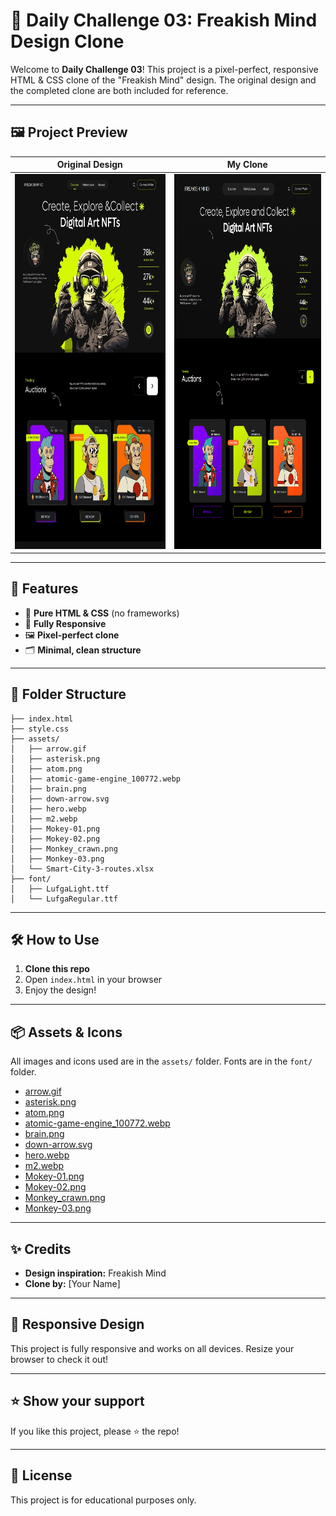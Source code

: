 # 🧠 Daily Challenge 03: Freakish Mind Design Clone

Welcome to **Daily Challenge 03**! This project is a pixel-perfect, responsive HTML & CSS clone of the "Freakish Mind" design. The original design and the completed clone are both included for reference.

---

## 🖼️ Project Preview

| Original Design | My Clone |
|:--------------:|:--------:|
| <img src="./Challenge_03.jpg" alt="Original Design" width="350" height="600" /> | <img src="./Clone_Challenge_03.png" alt="Clone" width="350" height="600" /> |

---

## 🚀 Features

- 🎨 **Pure HTML & CSS** (no frameworks)
- 📱 **Fully Responsive**
- 🖼️ **Pixel-perfect clone**
- 🗂️ **Minimal, clean structure**

---

## 📁 Folder Structure

```
├── index.html
├── style.css
├── assets/
│   ├── arrow.gif
│   ├── asterisk.png
│   ├── atom.png
│   ├── atomic-game-engine_100772.webp
│   ├── brain.png
│   ├── down-arrow.svg
│   ├── hero.webp
│   ├── m2.webp
│   ├── Mokey-01.png
│   ├── Mokey-02.png
│   ├── Monkey_crawn.png
│   ├── Monkey-03.png
│   └── Smart-City-3-routes.xlsx
├── font/
│   ├── LufgaLight.ttf
│   └── LufgaRegular.ttf
```

---

## 🛠️ How to Use

1. **Clone this repo**
2. Open `index.html` in your browser
3. Enjoy the design!

---

## 📦 Assets & Icons

All images and icons used are in the `assets/` folder. Fonts are in the `font/` folder.

- [arrow.gif](assets/arrow.gif)
- [asterisk.png](assets/asterisk.png)
- [atom.png](assets/atom.png)
- [atomic-game-engine_100772.webp](assets/atomic-game-engine_100772.webp)
- [brain.png](assets/brain.png)
- [down-arrow.svg](assets/down-arrow.svg)
- [hero.webp](assets/hero.webp)
- [m2.webp](assets/m2.webp)
- [Mokey-01.png](assets/Mokey-01.png)
- [Mokey-02.png](assets/Mokey-02.png)
- [Monkey_crawn.png](assets/Monkey_crawn.png)
- [Monkey-03.png](assets/Monkey-03.png)

---

## ✨ Credits

- **Design inspiration:** Freakish Mind
- **Clone by:** [Your Name]

---

## 📱 Responsive Design

This project is fully responsive and works on all devices. Resize your browser to check it out!

---

## ⭐️ Show your support

If you like this project, please ⭐️ the repo!

---

## 📝 License

This project is for educational purposes only.
